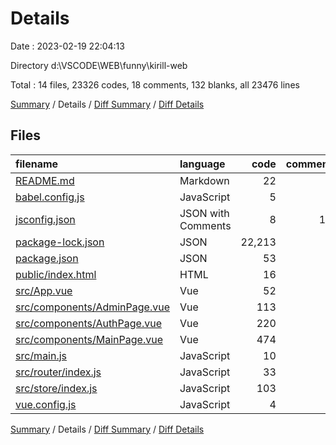 # Details

Date : 2023-02-19 22:04:13

Directory d:\\VSCODE\\WEB\\funny\\kirill-web

Total : 14 files,  23326 codes, 18 comments, 132 blanks, all 23476 lines

[Summary](results.md) / Details / [Diff Summary](diff.md) / [Diff Details](diff-details.md)

## Files
| filename | language | code | comment | blank | total |
| :--- | :--- | ---: | ---: | ---: | ---: |
| [README.md](/README.md) | Markdown | 22 | 0 | 5 | 27 |
| [babel.config.js](/babel.config.js) | JavaScript | 5 | 0 | 1 | 6 |
| [jsconfig.json](/jsconfig.json) | JSON with Comments | 8 | 12 | 0 | 20 |
| [package-lock.json](/package-lock.json) | JSON | 22,213 | 0 | 1 | 22,214 |
| [package.json](/package.json) | JSON | 53 | 0 | 1 | 54 |
| [public/index.html](/public/index.html) | HTML | 16 | 1 | 1 | 18 |
| [src/App.vue](/src/App.vue) | Vue | 52 | 0 | 13 | 65 |
| [src/components/AdminPage.vue](/src/components/AdminPage.vue) | Vue | 113 | 1 | 13 | 127 |
| [src/components/AuthPage.vue](/src/components/AuthPage.vue) | Vue | 220 | 2 | 37 | 259 |
| [src/components/MainPage.vue](/src/components/MainPage.vue) | Vue | 474 | 2 | 46 | 522 |
| [src/main.js](/src/main.js) | JavaScript | 10 | 0 | 3 | 13 |
| [src/router/index.js](/src/router/index.js) | JavaScript | 33 | 0 | 6 | 39 |
| [src/store/index.js](/src/store/index.js) | JavaScript | 103 | 0 | 3 | 106 |
| [vue.config.js](/vue.config.js) | JavaScript | 4 | 0 | 2 | 6 |

[Summary](results.md) / Details / [Diff Summary](diff.md) / [Diff Details](diff-details.md)